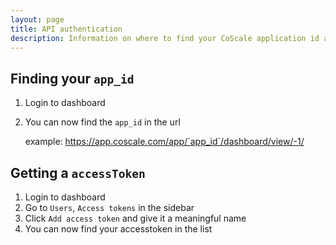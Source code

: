 ```yaml
---
layout: page
title: API authentication
description: Information on where to find your CoScale application id and access token.
---
```


## Finding your `app_id`

1. Login to dashboard
2. You can now find the `app_id` in the url

    example: https://app.coscale.com/app/`app_id`/dashboard/view/-1/


## Getting a `accessToken`

1. Login to dashboard
2. Go to `Users`, `Access tokens` in the sidebar
3. Click `Add access token` and give it a meaningful name
4. You can now find your accesstoken in the list

